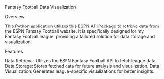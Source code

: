 Fantasy Football Data Visualization

Overview

This Python application utilizes this [ESPN API Package](https://github.com/cwendt94/espn-api) to retrieve data from the ESPN Fantasy Football website. It is specifically designed for my Fantasy Football league, providing a tailored solution for data storage and visualization.

Features

Data Retrieval: Utilizes the ESPN Fantasy Football API to fetch league data.
Data Storage: Stores fetched data for future analysis and visualization.
Data Visualization: Generates league-specific visualizations for better insights.
